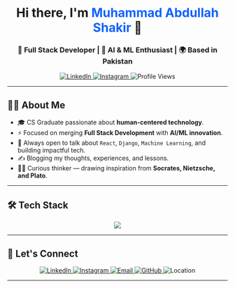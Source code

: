 <!-- Modern GitHub Profile README -->

<h1 align="center">Hi there, I'm <span style="color:#0f62fe;">Muhammad Abdullah Shakir</span> 👋</h1>
<h3 align="center">🚀 Full Stack Developer | 🤖 AI & ML Enthusiast | 🌍 Based in Pakistan</h3>

<p align="center">
  <a href="https://www.linkedin.com/in/muhammad-abdullah111" target="_blank">
    <img src="https://img.shields.io/badge/LinkedIn-0077B5?style=for-the-badge&logo=linkedin&logoColor=white" alt="LinkedIn">
  </a>
  <a href="https://www.instagram.com/muhammad_abdullah_shakir?igsh=b2pnNXc0MWxvYnFt" target="_blank">
    <img src="https://img.shields.io/badge/Instagram-E4405F?style=for-the-badge&logo=instagram&logoColor=white" alt="Instagram">
  </a>
  <img src="https://komarev.com/ghpvc/?username=muhammadabdullahshakir&style=for-the-badge&color=brightgreen" alt="Profile Views">
</p>

---

## 👨‍💻 About Me

- 🎓 CS Graduate passionate about **human-centered technology**.
- ⚡ Focused on merging **Full Stack Development** with **AI/ML innovation**.
- 💬 Always open to talk about `React`, `Django`, `Machine Learning`, and building impactful tech.
- ✍️ Blogging my thoughts, experiences, and lessons.
- 🧘‍♂️ Curious thinker — drawing inspiration from **Socrates, Nietzsche, and Plato**.

---

## 🛠️ Tech Stack

<p align="center">
  <img src="https://skillicons.dev/icons?i=js,ts,react,nextjs,nodejs,express,django,python,mongodb,postgres,mysql,sqlite,tailwind,docker,git,github,vscode,linux" />
</p>

---

## 🔗 Let's Connect


<p align="center"> <a href="https://www.linkedin.com/in/muhammad-abdullah111" target="_blank"> <img alt="LinkedIn" src="https://img.shields.io/badge/LinkedIn-0A66C2?style=for-the-badge&logo=linkedin&logoColor=white" /> </a> <a href="https://www.instagram.com/muhammad_abdullah_shakir?igsh=b2pnNXc0MWxvYnFt" target="_blank"> <img alt="Instagram" src="https://img.shields.io/badge/Instagram-E4405F?style=for-the-badge&logo=instagram&logoColor=white" /> </a> <a href="mailto:muhammadabdullahshakir@gmail.com" target="_blank"> <img alt="Email" src="https://img.shields.io/badge/Email-D14836?style=for-the-badge&logo=gmail&logoColor=white" /> </a> <a href="https://github.com/muhammadabdullahshakir" target="_blank"> <img alt="GitHub" src="https://img.shields.io/badge/GitHub-333?style=for-the-badge&logo=github&logoColor=white" /> </a> <img alt="Location" src="https://img.shields.io/badge/Pakistan-025E5B?style=for-the-badge&logo=google-maps&logoColor=white" /> </p>

---


